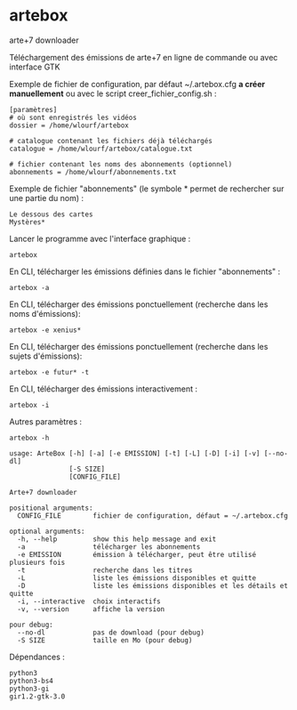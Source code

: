 # artebox
arte+7 downloader 

Téléchargement des émissions de arte+7 en ligne de commande ou avec interface GTK

  
Exemple de fichier de configuration, par défaut ~/.artebox.cfg <b>a créer manuellement</b> ou avec le script creer_fichier_config.sh :

    [paramètres]
    # où sont enregistrés les vidéos
    dossier = /home/wlourf/artebox
    
    # catalogue contenant les fichiers déjà téléchargés
    catalogue = /home/wlourf/artebox/catalogue.txt
    
    # fichier contenant les noms des abonnements (optionnel)
    abonnements = /home/wlourf/abonnements.txt

Exemple de fichier "abonnements" (le symbole * permet de rechercher sur une partie du nom) :

    Le dessous des cartes
    Mystères*

Lancer le programme avec l'interface graphique :
  
    artebox
  
En CLI, télécharger les émissions définies dans le fichier "abonnements" :

    artebox -a 

En CLI, télécharger des émissions ponctuellement (recherche dans les noms d'émissions):    

    artebox -e xenius*

En CLI, télécharger des émissions ponctuellement (recherche dans les sujets d'émissions):    

    artebox -e futur* -t 

En CLI, télécharger des émissions interactivement :

    artebox -i 
  
Autres paramètres :

    artebox -h 
 
    usage: ArteBox [-h] [-a] [-e EMISSION] [-t] [-L] [-D] [-i] [-v] [--no-dl]
                   [-S SIZE]
                   [CONFIG_FILE]
    
    Arte+7 downloader
    
    positional arguments:
      CONFIG_FILE        fichier de configuration, défaut = ~/.artebox.cfg
    
    optional arguments:
      -h, --help         show this help message and exit
      -a                 télécharger les abonnements
      -e EMISSION        émission à télécharger, peut être utilisé plusieurs fois
      -t                 recherche dans les titres
      -L                 liste les émissions disponibles et quitte
      -D                 liste les émissions disponibles et les détails et quitte
      -i, --interactive  choix interactifs
      -v, --version      affiche la version
    
    pour debug:
      --no-dl            pas de download (pour debug)
      -S SIZE            taille en Mo (pour debug)
    

Dépendances : 

    python3
    python3-bs4
    python3-gi
    gir1.2-gtk-3.0
